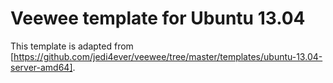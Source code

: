 # Veewee template for Ubuntu 13.04

This template is adapted from [https://github.com/jedi4ever/veewee/tree/master/templates/ubuntu-13.04-server-amd64].